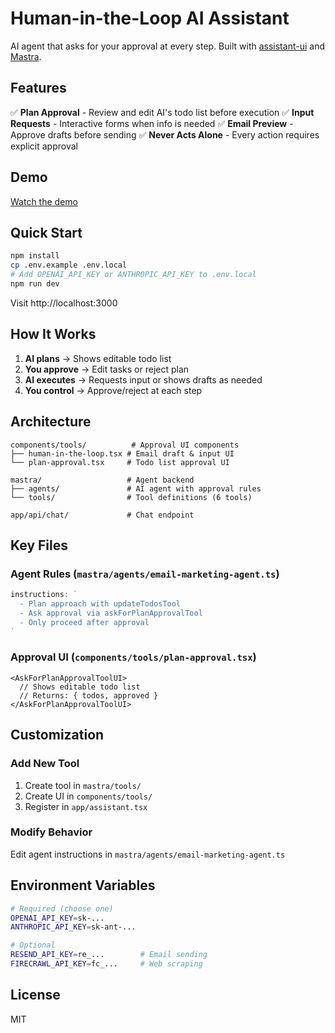 # Human-in-the-Loop AI Assistant

AI agent that asks for your approval at every step. Built with [assistant-ui](https://github.com/Yonom/assistant-ui) and [Mastra](https://mastra.dev).

## Features

✅ **Plan Approval** - Review and edit AI's todo list before execution
✅ **Input Requests** - Interactive forms when info is needed
✅ **Email Preview** - Approve drafts before sending
✅ **Never Acts Alone** - Every action requires explicit approval

## Demo

[Watch the demo](https://github.com/user-attachments/assets/8c19f83a-b29f-4631-9bfc-556c99a3355d)

## Quick Start

```bash
npm install
cp .env.example .env.local
# Add OPENAI_API_KEY or ANTHROPIC_API_KEY to .env.local
npm run dev
```

Visit http://localhost:3000

## How It Works

1. **AI plans** → Shows editable todo list
2. **You approve** → Edit tasks or reject plan
3. **AI executes** → Requests input or shows drafts as needed
4. **You control** → Approve/reject at each step

## Architecture

```
components/tools/          # Approval UI components
├── human-in-the-loop.tsx # Email draft & input UI
└── plan-approval.tsx     # Todo list approval UI

mastra/                   # Agent backend
├── agents/               # AI agent with approval rules
└── tools/                # Tool definitions (6 tools)

app/api/chat/             # Chat endpoint
```

## Key Files

### Agent Rules (`mastra/agents/email-marketing-agent.ts`)
```typescript
instructions: `
  - Plan approach with updateTodosTool
  - Ask approval via askForPlanApprovalTool
  - Only proceed after approval
`
```

### Approval UI (`components/tools/plan-approval.tsx`)
```tsx
<AskForPlanApprovalToolUI>
  // Shows editable todo list
  // Returns: { todos, approved }
</AskForPlanApprovalToolUI>
```

## Customization

### Add New Tool

1. Create tool in `mastra/tools/`
2. Create UI in `components/tools/`
3. Register in `app/assistant.tsx`

### Modify Behavior

Edit agent instructions in `mastra/agents/email-marketing-agent.ts`

## Environment Variables

```bash
# Required (choose one)
OPENAI_API_KEY=sk-...
ANTHROPIC_API_KEY=sk-ant-...

# Optional
RESEND_API_KEY=re_...        # Email sending
FIRECRAWL_API_KEY=fc_...     # Web scraping
```

## License

MIT
